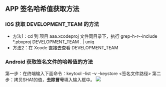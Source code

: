 ## APP 签名哈希值获取方法

### iOS 获取 DEVELOPMENT_TEAM 的方法
- 方法1：cd 到 项目 aaa.xcodeproj 文件同目录下，执行 grep-h-r--include *.pbxproj DEVELOPMENT_TEAM . | uniq 
- 方法2：在 Xcode 直接去查看 DEVELOPMENT_TEAM

### Android 获取签名文件的哈希值的方法
第一步：在终端输入下面命令：keytool –list –v –keystore <签名文件路径>
第二步：拷贝SHA1的值，**去除冒号**填入输入框中。
![](https://main.qcloudimg.com/raw/d39d975493a67f55554417f5145965da/202004291035.png)
